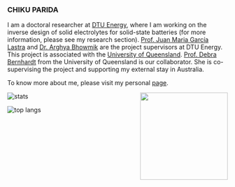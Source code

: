 ### CHIKU PARIDA

I am a doctoral researcher at [DTU Energy](https://www.energy.dtu.dk/), where I am working on the inverse design of solid electrolytes for solid-state batteries (for more information, please see my research section). [Prof. Juan Maria García Lastra](https://orbit.dtu.dk/en/persons/juan-maria-garc%C3%ADa-lastra) and [Dr. Arghya Bhowmik](https://orbit.dtu.dk/en/persons/arghya-bhowmik) are the project supervisors at DTU Energy. This project is associated with the [University of Queensland](https://aibn.uq.edu.au/). [Prof. Debra Bernhardt](https://aibn.uq.edu.au/bernhardt) from the University of Queensland is our collaborator. She is co-supervising the project and supporting my external stay in Australia.

To know more about me, please visit my personal [page](https://chiku-parida.github.io/).


<img src = "https://i.pinimg.com/originals/67/b2/a9/67b2a9ba5e85822f237caae92111e938.gif" height = "200px" align="right">

![stats](https://github-readme-stats.vercel.app/api?username=chiku-parida&theme=dark&show_icons=true&count_private=true&line_height=28)

![top langs](https://github-readme-stats.vercel.app/api/top-langs/?username=chiku-parida&theme=dark&layout=compact&langs_count=10)
